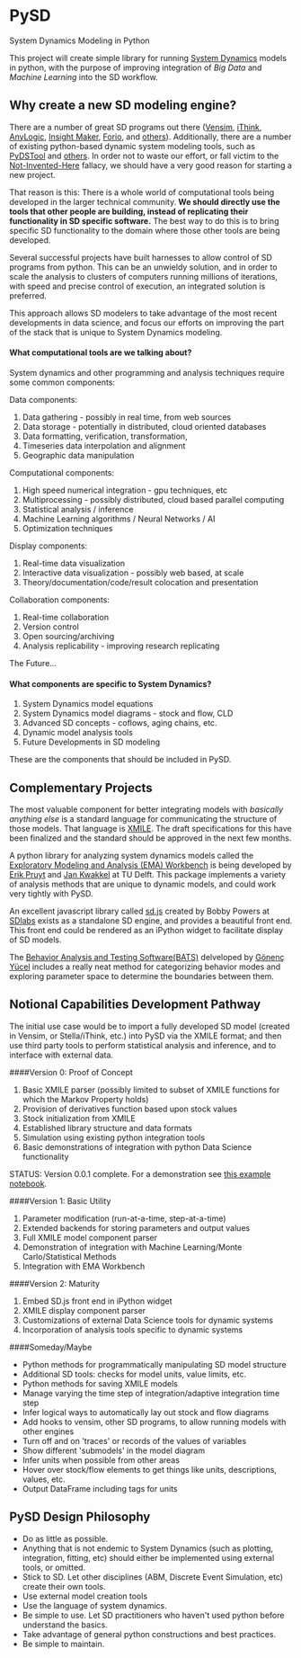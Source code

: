 PySD
====

System Dynamics Modeling in Python

This project will create simple library for running [System Dynamics](http://en.wikipedia.org/wiki/System_dynamics) models in python, with the purpose of improving integration of *Big Data* and *Machine Learning* into the SD workflow. 

## Why create a new SD modeling engine?

There are a number of great SD programs out there ([Vensim](http://vensim.com/), [iThink](http://www.iseesystems.com/Softwares/Business/ithinkSoftware.aspx), [AnyLogic](http://www.anylogic.com/system-dynamics), [Insight Maker](http://insightmaker.com/), [Forio](http://forio.com/), and [others](http://en.wikipedia.org/wiki/List_of_system_dynamics_software)). Additionally, there are a number of existing python-based dynamic system modeling tools, such as [PyDSTool](http://www.ni.gsu.edu/~rclewley/PyDSTool/FrontPage.html) and [others](http://www.scipy.org/topical-software.html#dynamical-systems). In order not to waste our effort, or fall victim to the [Not-Invented-Here](http://en.wikipedia.org/wiki/Not_invented_here) fallacy, we should have a very good reason for starting a new project. 

That reason is this: There is a whole world of computational tools being developed in the larger technical community. **We should directly use the tools that other people are building, instead of replicating their functionality in SD specific software.** The best way to do this is to bring specific SD functionality to the domain where those other tools are being developed. 

Several successful projects have built harnesses to allow control of SD programs from python. This can be an unwieldy solution, and in order to scale the analysis to clusters of computers running millions of iterations, with speed and precise control of execution, an integrated solution is preferred.

This approach allows SD modelers to take advantage of the most recent developments in data science, and focus our efforts on improving the part of the stack that is unique to System Dynamics modeling.

#### What computational tools are we talking about?

System dynamics and other programming and analysis techniques require some common components:

Data components:

1. Data gathering - possibly in real time, from web sources
2. Data storage - potentially in distributed, cloud oriented databases
4. Data formatting, verification, transformation, 
5. Timeseries data interpolation and alignment
5. Geographic data manipulation

Computational components:

1. High speed numerical integration - gpu techniques, etc
2. Multiprocessing - possibly distributed, cloud based parallel computing
7. Statistical analysis / inference
8. Machine Learning algorithms / Neural Networks / AI
9. Optimization techniques

Display components:

1. Real-time data visualization 
2. Interactive data visualization - possibly web based, at scale
3. Theory/documentation/code/result colocation and presentation

Collaboration components:

1. Real-time collaboration
2. Version control
4. Open sourcing/archiving
3. Analysis replicability - improving research replicating

The Future...

#### What components are specific to System Dynamics?

1. System Dynamics model equations
3. System Dynamics model diagrams - stock and flow, CLD
3. Advanced SD concepts - coflows, aging chains, etc.
4. Dynamic model analysis tools
4. Future Developments in SD modeling

These are the components that should be included in PySD.

## Complementary Projects

The most valuable component for better integrating models with *basically anything else* is a standard language for communicating the structure of those models. That language is [XMILE](http://www.iseesystems.com/community/support/XMILE.aspx). The draft specifications for this have been finalized and the standard should be approved in the next few months.

A python library for analyzing system dynamics models called the [Exploratory Modeling and Analysis (EMA) Workbench](http://simulation.tbm.tudelft.nl/ema-workbench/contents.html) is being developed by [Erik Pruyt](http://www.tbm.tudelft.nl/en/about-faculty/departments/multi-actor-systems/policy-analysis/people/erik-pruyt/) and [Jan Kwakkel](https://github.com/quaquel) at TU Delft. This package implements a variety of analysis methods that are unique to dynamic models, and could work very tightly with PySD. 

An excellent javascript library called [sd.js](https://github.com/bpowers/sd.js/tree/master) created by Bobby Powers at [SDlabs](http://sdlabs.io/) exists as a standalone SD engine, and provides a beautiful front end. This front end could be rendered as an iPython widget to facilitate display of SD models.

The [Behavior Analysis and Testing Software(BATS)](http://www.ie.boun.edu.tr/labs/sesdyn/projects/bats/index.html) delveloped by [Gönenç Yücel](http://www.ie.boun.edu.tr/people/pages/yucel.html) includes a really neat method for categorizing behavior modes and exploring parameter space to determine the boundaries between them.

## Notional Capabilities Development Pathway

The initial use case would be to import a fully developed SD model (created in Vensim, or Stella/iThink, etc.) into PySD via the XMILE format; and then use third party tools to perform statistical analysis and inference, and to interface with external data.

####Version 0: Proof of Concept

1. Basic XMILE parser (possibly limited to subset of XMILE functions for which the Markov Property holds)
2. Provision of derivatives function based upon stock values
3. Stock initialization from XMILE
4. Established library structure and data formats
4. Simulation using existing python integration tools
5. Basic demonstrations of integration with python Data Science functionality

STATUS: Version 0.0.1 complete. For a demonstration see [this example notebook](http://nbviewer.ipython.org/github/JamesPHoughton/pysd/blob/master/0.0.1/PySD%20Demo.ipynb).

####Version 1: Basic Utility

1. Parameter modification (run-at-a-time, step-at-a-time)
2. Extended backends for storing parameters and output values
3. Full XMILE model component parser
4. Demonstration of integration with Machine Learning/Monte Carlo/Statistical Methods
5. Integration with EMA Workbench

####Version 2: Maturity

1. Embed SD.js front end in iPython widget
2. XMILE display component parser
4. Customizations of external Data Science tools for dynamic systems
3. Incorporation of analysis tools specific to dynamic systems

####Someday/Maybe

- Python methods for programmatically manipulating SD model structure
- Additional SD tools: checks for model units, value limits, etc.
- Python methods for saving XMILE models
- Manage varying the time step of integration/adaptive integration time step
- Infer logical ways to automatically lay out stock and flow diagrams
- Add hooks to vensim, other SD programs, to allow running models with other engines
- Turn off and on 'traces' or records of the values of variables
- Show different 'submodels' in the model diagram
- Infer units when possible from other areas
- Hover over stock/flow elements to get things like units, descriptions, values, etc.
- Output DataFrame including tags for units


## PySD Design Philosophy

- Do as little as possible. 
 - Anything that is not endemic to System Dynamics (such as plotting, integration, fitting, etc) should either be implemented using external tools, or omitted. 
 - Stick to SD. Let other disciplines (ABM, Discrete Event Simulation, etc) create their own tools.
 - Use external model creation tools
- Use the language of system dynamics.
- Be simple to use. Let SD practitioners who haven't used python before understand the basics.
- Take advantage of general python constructions and best practices.
- Be simple to maintain.    

